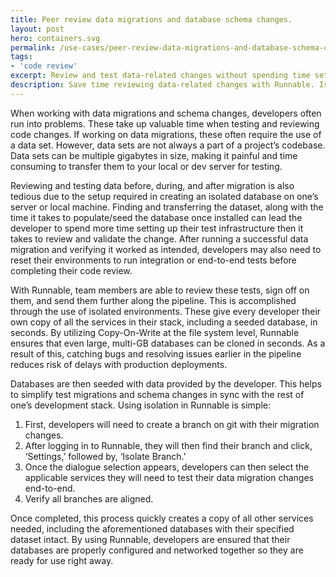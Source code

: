 ```yaml
---
title: Peer review data migrations and database schema changes.
layout: post
hero: containers.svg
permalink: /use-cases/peer-review-data-migrations-and-database-schema-changes/
tags:
- 'code review'
excerpt: Review and test data-related changes without spending time setting up an isolated database on your server or local machine.
description: Save time reviewing data-related changes with Runnable. Isolated environments are provisioned in seconds, and include fully-seeded databases so you can test and review without having to set up your application locally or on a server.
---
```


When working with data migrations and schema changes, developers often run into problems. These take up valuable time when testing and reviewing code changes. If working on data migrations, these often require the use of a data set. However, data sets are not always a part of a project’s codebase. Data sets can be multiple gigabytes in size, making it painful and time consuming to transfer them to your local or dev server for testing.

Reviewing and testing data before, during, and after migration is also tedious due to the setup required in creating an isolated database on one’s server or local machine. Finding and transferring the dataset, along with the time it takes to populate/seed the database once installed can lead the developer to spend more time setting up their test infrastructure then it takes to review and validate the change. After running a successful data migration and verifying it worked as intended, developers may also need to reset their environments to run integration or end-to-end tests before completing their code review.

With Runnable, team members are able to review these tests, sign off on them, and send them further along the pipeline. This is accomplished through the use of isolated environments. These give every developer their own copy of all the services in their stack, including a seeded database, in seconds. By utilizing Copy-On-Write at the file system level, Runnable ensures that even large, multi-GB databases can be cloned in seconds. As a result of this, catching bugs and resolving issues earlier in the pipeline reduces risk of delays with production deployments.

Databases are then seeded with data provided by the developer. This helps to simplify test migrations and schema changes in sync with the rest of one’s development stack. Using isolation in Runnable is simple:

1. First, developers will need to create a branch on git with their migration changes.
2. After logging in to Runnable, they will then find their branch and click, ‘Settings,’ followed by, ‘Isolate Branch.’
3. Once the dialogue selection appears, developers can then select the applicable services they will need to test their data migration changes end-to-end.
4. Verify all branches are aligned.

Once completed, this process quickly creates a copy of all other services needed, including the aforementioned databases with their specified dataset intact. By using Runnable, developers are ensured that their databases are properly configured and networked together so they are ready for use right away.
